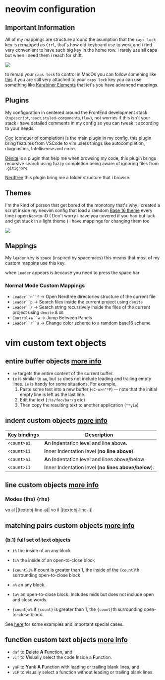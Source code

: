 # neovim configuration 

## Important Information

All of my mappings are structure around the asumption that the `caps lock` key is remapped as `Ctrl`,
that's how old keyboard use to work and i find very convenient to have such big key in the home row. i rarely 
use all caps but when i need them i reach for shift.

![](http://www.economyofeffort.com/media/images/sun-keyboard.png)

to remap your `caps lock` to control in MacOs you can follow somehing like [this](https://www.cnet.com/how-to/how-to-change-caps-lock-key-behavior-in-os-x/)
if you are still very attached to your `caps lock` key you can use something like [Karabiner Elements](https://karabiner-elements.pqrs.org/) that let's you have advanced mappings.

## Plugins

My configuration in centered around the FrontEnd development stack (`typescript`,`react`,`styled-components`,`flow`), not worries if this isn't your stack
i have detailed comments in my config so you can tweak it according to your needs.

[Coc](https://github.com/neoclide/coc.nvim) (conquer of completion) is the main plugin in my config, this plugin bring features from VSCode to vim users
things like autocompletion, diagnostics, Intellisense and more.

[Denite](https://github.com/Shougo/denite.nvim)  is a plugin that help me when browsing my code, this plugin brings recursive search using fuzzy completion
being aware of ignoring files from `.gitignore`

[Nerdtree](https://github.com/preservim/nerdtree) this plugin bring me a folder structure that i browse.

## Themes

I'm the kind of person that get bored of the monotony that's why i created a script inside my neovim config that load a ramdom
[Base 16 theme](https://github.com/chriskempson/base16) every time i open `Neovim` :D ( Don't worry i have you 
covered if you had but luck and get stuck in a light theme ) i have mappings for changing them too

![](https://raw.githubusercontent.com/juangabrielr4/dotfiles/master/nvim/.config/nvim/themes.gif)


## Mappings
My `leader` key is `space` (inspired by spacemacs) this means that most of my custom mappins use this key.

when `Leader`  appears is because you need to press the space bar

### Normal Mode Custom Mappings

* `Leader``n``f` -> Open Nerdtree directories structure of the current file
* `Leader``p` -> Search files inside the current project using `denite`
* `Leader``/` -> Search string recursively inside the files of the current project using `denite` & `AG`
* `Control`+`w``w` -> Jump Between Panels
* `Leader``r``a` -> Change color scheme to a ramdom base16 scheme



# vim custom text objects

## entire buffer objects [more info](https://github.com/kana/vim-textobj-entire/blob/master/README.md)

- `ae` targets the entire content of the current buffer.
- `ie` is similar to `ae`, but `ie` does not include leading and trailing empty
  lines. `ie` is handy for some situations. For example,
  1. Paste some text into a new buffer (`<C-w>n"*P`)
     -- note that the initial empty line is left as the last line.
  2. Edit the text (`:%s/foo/bar/g` etc)
  3. Then copy the resulting text to another application (`"*yie`)

## indent custom objects [more info](https://github.com/kana/vim-textobj-line/blob/master/doc/textobj-line.txt)

| Key bindings | Description                                                 |
| ------------ | ----------------------------------------------------------- |
| `<count>ai`  | **A**n **I**ndentation level and line above.                |
| `<count>ii`  | **I**nner **I**ndentation level (**no line above**).        |
| `<count>aI`  | **A**n **I**ndentation level and lines above/below.         |
| `<count>iI`  | **I**nner **I**ndentation level (**no lines above/below**). |

## line custom objects [more info](https://github.com/michaeljsmith/vim-indent-object/blob/master/README.md)

### Modes {lhs} {rhs}

vo al |<Plug>(textobj-line-a)|
vo il |<Plug>(textobj-line-i)|

## matching pairs custom objects [more info](https://github.com/andymass/vim-matchup/blob/master/README.md)

### (b.1) full set of text objects

- `i%` the inside of an any block
- `1i%` the inside of an open-to-close block
- `{count}i%` If count is greater than 1, the inside of the `{count}`th
  surrounding open-to-close block

- `a%` an any block.
- `1a%` an open-to-close block. Includes mids but does not include open
  and close words.
- `{count}a%` if `{count}` is greater than 1, the `{count}`th surrounding
  open-to-close block.

See [here](#line-wise-operatortext-object-combinations)
for some examples and important special cases.

## function custom text objects [more info](https://github.com/kana/vim-textobj-function/blob/master/README.md)

- `daf` to <strong>D</strong>elete <strong>A</strong> <strong>F</strong>unction, and
- `vif` to <strong>V</strong>isually select the code <strong>I</strong>nside a <strong>F</strong>unction.

* `yaF` to <strong>Y</strong>ank <strong>A</strong> <strong>F</strong>unction with leading or trailing blank lines, and
* `viF` to visually select a function without leading or trailing blank lines.

```

```

